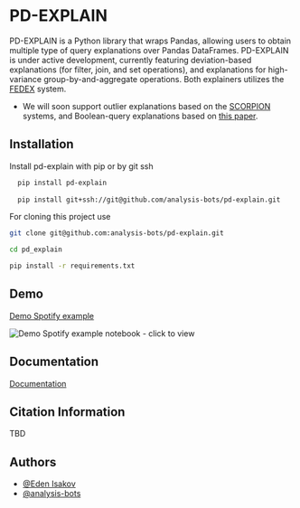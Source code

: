 
# PD-EXPLAIN

PD-EXPLAIN is a Python library that wraps Pandas, allowing users to obtain multiple type of query explanations over Pandas DataFrames. 
PD-EXPLAIN is under active development, currently featuring deviation-based explanations (for filter, join, and set operations), and explanations for high-variance group-by-and-aggregate operations. Both explainers utilizes the [FEDEX](https://www.vldb.org/pvldb/vol15/p3854-gilad.pdf) system.

* We will soon support outlier explanations based on the [SCORPION](https://sirrice.github.io/files/papers/scorpion-vldb13.pdf) systems, and Boolean-query explanations based on [this paper](https://arxiv.org/abs/2112.08874).






## Installation

Install pd-explain with pip or by git ssh

```bash
  pip install pd-explain
  
  pip install git+ssh://git@github.com/analysis-bots/pd-explain.git
```

For cloning this project use
```bash
git clone git@github.com:analysis-bots/pd-explain.git

cd pd_explain

pip install -r requirements.txt
```

## Demo

[Demo Spotify example](https://github.com/analysis-bots/pd-explain/blob/main/src/demo.ipynb)


![Demo Spotify example notebook - click to view](./assets/pdexplain_demo.gif)

## Documentation

[Documentation](https://stirring-medovik-ba9b36.netlify.app/src/pd_explain.html)


## Citation Information
TBD



## Authors

- [@Eden Isakov](https://github.com/edenIsakov)
- [@analysis-bots](https://github.com/analysis-bots)

